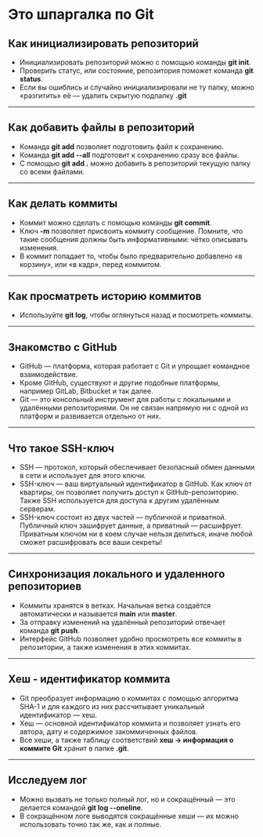 # Это шпаргалка по Git 
## Как инициализировать репозиторий
- Инициализировать репозиторий можно с помощью команды **git init**.
- Проверить статус, или состояние, репозитория поможет команда **git status**.
- Если вы ошиблись и случайно инициализировали не ту папку, можно «разгитить» её — удалить скрытую подпапку **.git**
---
## Как добавить файлы в репозиторий
- Команда **git add** позволяет подготовить файл к сохранению.
- Команда **git add --all** подготовит к сохранению сразу все файлы.
- С помощью **git add .** можно добавить в репозиторий текущую папку со всеми файлами.
---
## Как делать коммиты
- Коммит можно сделать с помощью команды **git commit**.
- Ключ **-m** позволяет присвоить коммиту сообщение. Помните, что такие сообщения должны быть информативными: чётко описывать изменения.
- В коммит попадает то, чтобы было предварительно добавлено «в корзину», или «в кадр», перед коммитом.
---
## Как просматреть историю коммитов
- Используйте **git log**, чтобы оглянуться назад и посмотреть коммиты.
---
## Знакомство с GitHub
- GitHub — платформа, которая работает с Git и упрощает командное взаимодействие.
- Кроме GitHub, существуют и другие подобные платформы, например GitLab, Bitbucket и так далее.
- Git — это консольный инструмент для работы с локальными и удалёнными репозиториями. Он не связан напрямую ни с одной из платформ и развивается отдельно от них.
---
## Что такое SSH-ключ
- SSH — протокол, который обеспечивает безопасный обмен данными в сети и использует для этого ключи.
- SSH-ключ — ваш виртуальный идентификатор в GitHub. Как ключ от квартиры, он позволяет получить доступ к GitHub-репозиторию. Также SSH используется для доступа к другим удалённым серверам.
- SSH-ключ состоит из двух частей — публичной и приватной. Публичный ключ зашифрует данные, а приватный — расшифрует. Приватным ключом ни в коем случае нельзя делиться, иначе любой сможет расшифровать все ваши секреты!
---
## Синхронизация локального и удаленного репозиториев
- Коммиты хранятся в ветках. Начальная ветка создаётся автоматически и называется **main** или **master**.
- За отправку изменений на удалённый репозиторий отвечает команда **git push**.
- Интерфейс GitHub позволяет удобно просмотреть все коммиты в репозитории, а также изменения в этих коммитах.
---
## Хеш - идентификатор коммита
- Git преобразует информацию о коммитах с помощью алгоритма SHA-1 и для каждого из них рассчитывает уникальный идентификатор — хеш.
- Хеш — основной идентификатор коммита и позволяет узнать его автора, дату и содержимое закоммиченных файлов.
- Все хеши, а также таблицу соответствий **хеш → информация о коммите Git** хранит в папке **.git**.
---
## Исследуем лог
- Можно вызвать не только полный лог, но и сокращённый — это делается командой **git log --oneline**.
- В сокращённом логе выводятся сокращённые хеши — их можно использовать точно так же, как и полные.
